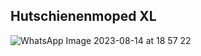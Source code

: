 ## Hutschienenmoped XL

![WhatsApp Image 2023-08-14 at 18 57 22](https://github.com/Meisterschulen-am-Ostbahnhof-Munchen/ISOBUS_Hardware/assets/69573151/baf0eca3-65d9-4757-8b9f-a9a591d207e7)
